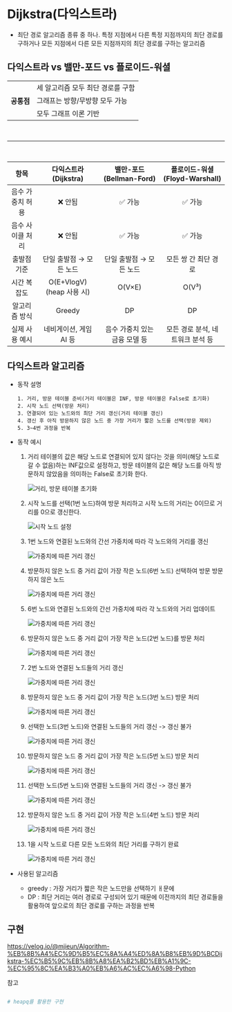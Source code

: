 # Dijkstra(다익스트라)
* 최단 경로 알고리즘 종류 중 하나. 특정 지점에서 다른 특정 지점까지의 최단 경로를 구하거나 모든 지점에서 다른 모든 지점까지의 최단 경로를 구하는 알고리즘

## 다익스트라 vs 밸만-포드 vs 플로이드-워셜
<table>
    <tr>
        <th rowspan="3">공통점</th>
        <td>세 알고리즘 모두 최단 경로를 구함</td>
    </tr>
    <tr><td>그래프는 방향/무방향 모두 가능</td></tr>
    <tr><td>모두 그래프 이론 기반</td></tr>
</table>

<br>
<hr>
<br>

|항목|다익스트라(Dijkstra)|밸만-포드(Bellman-Ford)|플로이드-워셜(Floyd-Warshall)|
|:---:|:---:|:---:|:---:|
|음수 가중치 허용|❌ 안됨|✅ 가능|✅ 가능|
|음수 사이클 처리|❌ 안됨|✅ 가능|✅ 가능|
|출발점 기준|단일 출발점 &rarr; 모든 노드|단일 출발점 &rarr; 모든 노드|모든 쌍 간 최단 경로|
|시간 복잡도|O(E+VlogV) (heap 사용 시)|O(V×E)|O(V³)|
|알고리즘 방식|Greedy|DP|DP|
|실제 사용 예시|네비게이션, 게임 AI 등|음수 가중치 있는 금융 모델 등|모든 경로 분석, 네트워크 분석 등|

## 다익스트라 알고리즘
* 동작 설명
    ```
    1. 거리, 방문 테이블 준비(거리 테이블은 INF, 방문 테이블은 False로 초기화)
    2. 시작 노드 선택(방문 처리)
    3. 연결되어 있는 노드와의 최단 거리 갱신(거리 테이블 갱신)
    4. 갱신 후 아직 방문하지 않은 노드 중 가장 거리가 짧은 노드를 선택(방문 제외)
    5. 3~4번 과정을 반복
    ```
* 동작 예시
    1. 거리 테이블의 값은 해당 노드로 연결되어 있지 않다는 것을 의미(해당 노드로 갈 수 없음)하는 INF값으로 설정하고, 방문 테이블의 값은 해당 노드를 아직 방문하지 않았음을 의미하는 False로 초기화 한다.

        ![거리, 방문 테이블 초기화](./image/Dijkstra/Dijkstra_1.png)

    2. 시작 노드를 선택(1번 노드)하여 방문 처리하고 시작 노드의 거리는 0이므로 거리를 0으로 갱신한다.

        ![시작 노드 설정](./image/Dijkstra/Dijkstra_2.png)

    3. 1번 노드와 연결된 노드와의 간선 가중치에 따라 각 노드와의 거리를 갱신

        ![가중치에 따른 거리 갱신](./image/Dijkstra/Dijkstra_3.png)

    4. 방문하지 않은 노드 중 거리 값이 가장 작은 노드(6번 노드) 선택하여 방문 방문하지 않은 노드

        ![가중치에 따른 거리 갱신](./image/Dijkstra/Dijkstra_4.png)

    5. 6번 노드와 연결된 노드와의 간선 가중치에 따라 각 노드와의 거리 업데이트

        ![가중치에 따른 거리 갱신](./image/Dijkstra/Dijkstra_5.png)

    6. 방문하지 않은 노드 중 거리 값이 가장 작은 노드(2번 노드)를 방문 처리

        ![가중치에 따른 거리 갱신](./image/Dijkstra/Dijkstra_6.png)

    7. 2번 노드와 연결된 노드들의 거리 갱신

        ![가중치에 따른 거리 갱신](./image/Dijkstra/Dijkstra_7.png)

    8. 방문하지 않은 노드 중 거리 값이 가장 작은 노드(3번 노드) 방문 처리

        ![가중치에 따른 거리 갱신](./image/Dijkstra/Dijkstra_8.png)

    9. 선택한 노드(3번 노드)와 연결된 노드들의 거리 갱신 -> 갱신 불가

        ![가중치에 따른 거리 갱신](./image/Dijkstra/Dijkstra_9.png)

    10. 방문하지 않은 노드 중 거리 값이 가장 작은 노드(5번 노드) 방문 처리

        ![가중치에 따른 거리 갱신](./image/Dijkstra/Dijkstra_10.png)

    11. 선택한 노드(5번 노드)와 연결된 노드들의 거리 갱신 -> 갱신 불가

        ![가중치에 따른 거리 갱신](./image/Dijkstra/Dijkstra_11.png)

    12. 방문하지 않은 노드 중 거리 값이 가장 작은 노드(4번 노드) 방문 처리

        ![가중치에 따른 거리 갱신](./image/Dijkstra/Dijkstra_12.png)

    13. 1을 시작 노드로 다른 모든 노드와의 최단 거리를 구하기 완료

        ![가중치에 따른 거리 갱신](./image/Dijkstra/Dijkstra_13.png)

* 사용된 알고리즘
    * greedy : 가장 거리가 짧은 작은 노드만을 선택하기 ㅐ문에
    * DP : 최단 거리는 여러 경로로 구성되어 있기 때문에 이전까지의 최단 경로들을 활용하여 앞으로의 최단 경로를 구하는 과정을 반복


## 구현
https://velog.io/@mjieun/Algorithm-%EB%8B%A4%EC%9D%B5%EC%8A%A4%ED%8A%B8%EB%9D%BCDijkstra-%EC%B5%9C%EB%8B%A8%EA%B2%BD%EB%A1%9C-%EC%95%8C%EA%B3%A0%EB%A6%AC%EC%A6%98-Python

참고
```python
```
```python
# heapq를 활용한 구현
```